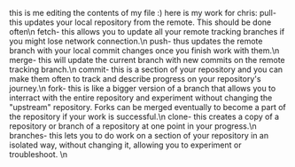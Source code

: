 this is me editing the contents of my file :)
here is my work for chris:
pull- this updates your local repository from the remote. This should be done often\n
fetch- this allows you to update all your remote tracking branches if you might lose network connection.\n
push- thus updates the remote branch with your local commit changes once you finish work with them.\n
merge- this will update the current branch with new commits on the remote tracking branch.\n
commit- this is a section of your repository and you can make them often to track and describe progress on your repository's journey.\n
fork- this is like a bigger version of a branch that allows you to interract with the entire repository and experiment without changing the "upstream" repository. Forks can be merged eventually to become a part of the repository if your work is successful.\n
clone- this creates a copy of a repository or branch of a repository at one point in your progress.\n
branches- this lets you to do work on a section of your repository in an isolated way, without changing it, allowing you to experiment or troubleshoot. \n

